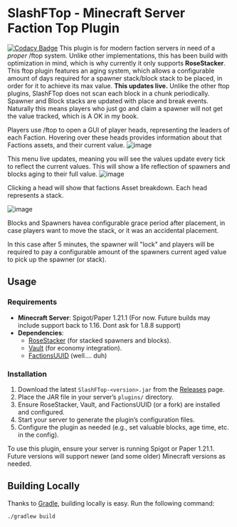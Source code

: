 # SlashFTop - Minecraft Server Faction Top Plugin
[![Codacy Badge](https://app.codacy.com/project/badge/Grade/e1094f350b29414ca369f5cd99687aff)](https://app.codacy.com/gh/BadgersMC/SlashFTop/dashboard?utm_source=gh&utm_medium=referral&utm_content=&utm_campaign=Badge_grade)
This plugin is for modern faction servers in need of a *proper* /ftop system. Unlike other implementations, this has been build with optimization in mind, which is why currently it only supports **RoseStacker**. This ftop plugin features an aging system, which allows a configurable amount of days required for a spawner stack/block stack to be placed, in order for it to achieve its max value. **This updates live.** Unlike the other ftop plugins, SlashFTop does not scan each block in a chunk periodically. Spawner and Block stacks are updated with place and break events. Naturally this means players who just go and claim a spawner will not get the value tracked, which is A OK in my book. 

Players use /ftop to open a GUI of player heads, representing the leaders of each Faction. Hovering over these heads provides information about that Factions assets, and their current value.
![image](https://github.com/user-attachments/assets/32e688e2-a1c2-48b9-9783-bb8c54ed57f4)

This menu live updates, meaning you will see the values update every tick to reflect the current values. This will show a life reflection of spawners and blocks aging to their full value.
![image](https://github.com/user-attachments/assets/d80d12e1-343e-4835-85bf-aa876f73c412)

Clicking a head will show that factions Asset breakdown. Each head represents a stack.

![image](https://github.com/user-attachments/assets/816b90d1-d419-414d-b482-857dfe3f8384)

Blocks and Spawners havea configurable grace period after placement, in case players want to move the stack, or it was an accidental placement.

In this case after 5 minutes, the spawner will "lock" and players will be required to pay a configurable amount of the spawners current aged value to pick up the spawner (or stack).


## Usage
### Requirements
- **Minecraft Server**: Spigot/Paper 1.21.1 (For now. Future builds may include support back to 1.16. Dont ask for 1.8.8 support)
- **Dependencies**:
  - [RoseStacker](https://modrinth.com/plugin/rosestacker) (for stacked spawners and blocks).
  - [Vault](https://www.spigotmc.org/resources/vault.34315/) (for economy integration).
  - [FactionsUUID](https://www.spigotmc.org/resources/factionsuuid.1035/) (well.... duh)

### Installation
1. Download the latest `SlashFTop-<version>.jar` from the [Releases](https://github.com/thegeekedgamer/SlashFTop/releases) page.
2. Place the JAR file in your server’s `plugins/` directory.
3. Ensure RoseStacker, Vault, and FactionsUUID (or a fork) are installed and configured.
4. Start your server to generate the plugin’s configuration files.
5. Configure the plugin as needed (e.g., set valuable blocks, age time, etc. in the config).


To use this plugin, ensure your server is running Spigot or Paper 1.21.1. Future versions will support newer (and some older) Minecraft versions as needed.

## Building Locally
Thanks to [Gradle](https://gradle.org/), building locally is easy. Run the following command:

```bash
./gradlew build
